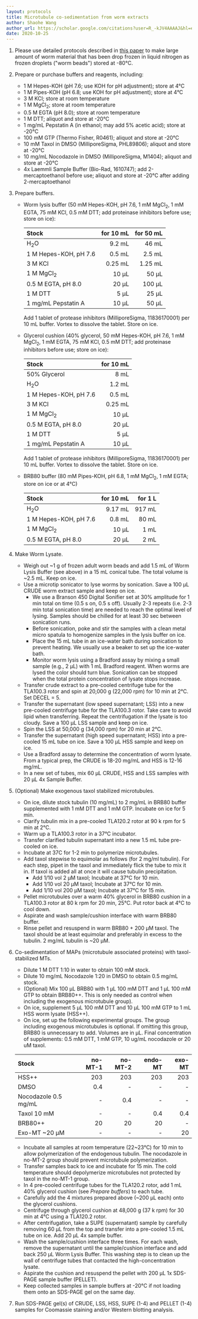 ```yaml
---
layout: protocols
title: Microtubule co-sedimentation from worm extracts
author: Shaohe Wang
author_url: https://scholar.google.com/citations?user=R_-kJV4AAAAJ&hl=en
date: 2020-10-25
---
```


1. Please use detailed protocols described in [this paper](https://www.ncbi.nlm.nih.gov/pmc/articles/PMC3319706/) to make large amount of worm material that has been drop frozen in liquid nitrogen as frozen droplets ("worm beads") stored at -80°C.

1. Prepare or purchase buffers and reagents, including:

	- 1 M Hepes-KOH (pH 7.6; use KOH for pH adjustment); store at 4°C
	- 1 M Pipes-KOH (pH 6.8; use KOH for pH adjustment); store at 4°C
	- 3 M KCl; store at room temperature
	- 1 M MgCl<sub>2</sub>; store at room temperature
	- 0.5 M EGTA (pH 8.0); store at room temperature
	- 1 M DTT; aliquot and store at -20°C
	- 1 mg/mL Pepstatin A (in ethanol; may add 5% acetic acid); store at -20°C
	- 100 mM GTP (Thermo Fisher, R0461); aliquot and store at -20°C
	- 10 mM Taxol in DMSO (MilliporeSigma, PHL89806); aliquot and store at -20°C
	- 10 mg/mL Nocodazole in DMSO (MilliporeSigma, M1404); aliquot and store at -20°C
	- 4x Laemmli Sample Buffer (Bio-Rad, 1610747); add 2-mercaptoethanol before use; aliquot and store at -20°C after adding 2-mercaptoethanol

1. Prepare buffers.

	- Worm lysis buffer (50 mM Hepes-KOH, pH 7.6, 1 mM MgCl<sub>2</sub>, 1 mM EGTA, 75 mM KCl, 0.5 mM DTT; add proteinase inhibitors before use; store on ice):

		| Stock | for 10 mL | for 50 mL |
		|:---|---:|---:|
		| H<sub>2</sub>O	|	9.2 mL |	46 mL |
		| 1 M Hepes-KOH, pH 7.6 | 0.5 mL | 2.5 mL |
		| 3 M KCl | 0.25 mL | 1.25 mL |
		| 1 M MgCl<sub>2</sub> | 10 µL | 50 µL |
		| 0.5 M EGTA, pH 8.0 | 20 µL | 100 µL |
		| 1 M DTT | 5 µL | 25 µL |
		| 1 mg/mL Pepstatin A | 10 µL | 50 µL |

		Add 1 tablet of protease inhibitors (MilliporeSigma, 11836170001) per 10 mL buffer. Vortex to dissolve the tablet. Store on ice.

	- Glycerol cushion (40% glycerol, 50 mM Hepes-KOH, pH 7.6, 1 mM MgCl<sub>2</sub>, 1 mM EGTA, 75 mM KCl, 0.5 mM DTT; add proteinase inhibitors before use; store on ice):

		| Stock | for 10 mL |
		|:---|---:|
		| 50% Glycerol | 8 mL |
		| H<sub>2</sub>O	|	1.2 mL |
		| 1 M Hepes-KOH, pH 7.6 | 0.5 mL |
		| 3 M KCl | 0.25 mL |
		| 1 M MgCl<sub>2</sub> | 10 µL |
		| 0.5 M EGTA, pH 8.0 | 20 µL |
		| 1 M DTT | 5 µL |
		| 1 mg/mL Pepstatin A | 10 µL |

		Add 1 tablet of protease inhibitors (MilliporeSigma, 11836170001) per 10 mL buffer. Vortex to dissolve the tablet. Store on ice.

	- BRB80 buffer (80 mM Pipes-KOH, pH 6.8, 1 mM MgCl<sub>2</sub>, 1 mM EGTA; store on ice or at 4°C)

		| Stock | for 10 mL | for 1 L |
		|:---|---:|---:|
		| H<sub>2</sub>O	|	9.17 mL | 917 mL |
		| 1 M Hepes-KOH, pH 7.6 | 0.8 mL | 80 mL |
		| 1 M MgCl<sub>2</sub> | 10 µL | 1 mL |
		| 0.5 M EGTA, pH 8.0 | 20 µL | 2 mL |

1. Make Worm Lysate.

	- Weigh out ~1 g of frozen adult worm beads and add 1.5 mL of Worm Lysis Buffer (see above) in a 15 mL conical tube. The total volume is ~2.5 mL. Keep on ice.
	- Use a microtip sonicator to lyse worms by sonication. Save a 100 µL CRUDE worm extract sample and keep on ice.
		- We use a Branson 450 Digital Sonifier set at 30% amplitude for 1 min total on time (0.5 s on, 0.5 s off). Usually 2-3 repeats (i.e. 2-3 min total sonication time) are needed to reach the optimal level of lysing. Samples should be chilled for at least 30 sec between sonication runs.
		- Before sonication, poke and stir the samples with a clean metal micro spatula to homogenize samples in the lysis buffer on ice.
		- Place the 15 mL tube in an ice-water bath during sonication to prevent heating. We usually use a beaker to set up the ice-water bath.
		- Monitor worm lysis using a Bradford assay by mixing a small sample (e.g., 2 µL) with 1 mL Bradford reagent. When worms are lysed the color should turn blue. Sonication can be stopped when the total protein concentration of lysate stops increase.
	- Transfer crude extract to a pre-cooled centrifuge tube for the TLA100.3 rotor and spin at 20,000 g (22,000 rpm) for 10 min at 2°C. Set DECEL = 5.
	- Transfer the supernatant (low speed supernatant; LSS) into a new pre-cooled centrifuge tube for the TLA100.3 rotor. Take care to avoid lipid when transferring. Repeat the centrifugation if the lysate is too cloudy. Save a 100 µL LSS sample and keep on ice.
	- Spin the LSS at 50,000 g (34,000 rpm) for 20 min at 2°C.
	- Transfer the supernatant (high speed supernatant; HSS) into a pre-cooled 15 mL tube on ice. Save a 100 µL HSS sample and keep on ice.
	- Use a Bradford assay to determine the concentration of worm lysate. From a typical prep, the CRUDE is 18-20 mg/mL and HSS is 12-16 mg/mL.
	- In a new set of tubes, mix 60 µL CRUDE, HSS and LSS samples with 20 µL 4x Sample Buffer.

1. (Optional) Make exogenous taxol stabilized microtubules.

	- On ice, dilute stock tubulin (10 mg/mL) to 2 mg/mL in BRB80 buffer supplemented with 1 mM DTT and 1 mM GTP. Incubate on ice for 5 min.
	- Clarify tubulin mix in a pre-cooled TLA120.2 rotor at 90 k rpm for 5 min at 2°C.
	- Warm up a TLA100.3 rotor in a 37°C incubator.
	- Transfer clarified tubulin supernatant into a new 1.5 mL tube pre-cooled on ice.
	- Incubate at 37C for 1-2 min to polymerize microtubules.
	- Add taxol stepwise to equimolar as follows (for 2 mg/ml tubulin). For each step, pipet in the taxol and immediately flick the tube to mix it in. If taxol is added all at once it will cause tubulin precipitation.
		- Add 1/10 vol 2 µM taxol; Incubate at 37°C for 10 min.
		- Add 1/10 vol 20 µM taxol; Incubate at 37°C for 10 min.
		- Add 1/10 vol 200 µM taxol; Incubate at 37°C for 15 min.
	- Pellet microtubules over a warm 40% glycerol in BRB80 cushion in a TLA100.3 rotor at 80 k rpm for 20 min, 25°C. Put rotor back at 4°C to cool down.
	- Aspirate and wash sample/cushion interface with warm BRB80 buffer.
	- Rinse pellet and resuspend in warm BRB80 + 200 µM taxol. The taxol should be at least equimolar and preferably in excess to the tubulin. 2 mg/mL tubulin is ~20 µM.

1. Co-sedimentation of MAPs (microtubule associated proteins) with taxol-stabilized MTs.

	- Dilute 1 M DTT 1:10 in water to obtain 100 mM stock.
	- Dilute 10 mg/mL Nocodazole 1:20 in DMSO to obtain 0.5 mg/mL stock.
	- (Optional) Mix 100 µL BRB80 with 1 µL 100 mM DTT and 1 µL 100 mM GTP to obtain BRB80++. This is only needed as control when including the exogenous microtubule group).
	- On ice, supplement 5 µL 100 mM DTT and 10 µL 100 mM GTP to 1 mL HSS worm lysate (HSS++).
	- On ice, set up the following experimental groups. The group including exogenous microtubules is optional. If omitting this group, BRB80 is unnecessary to add. Volumes are in µL. Final concentration of supplements: 0.5 mM DTT, 1 mM GTP, 10 ug/mL nocodazole or 20 uM taxol.

	| Stock | no-MT-1 | no-MT-2 |	endo-MT |	exo-MT |
	|:---|---:|---:|---:|---:|
	| HSS++	|	203 | 203 | 203 | 203 |
	| DMSO | 0.4 | - | - | - |
	| Nocodazole 0.5 mg/mL | - | 0.4 | - | - |
	| Taxol 10 mM | - | - | 0.4 | 0.4 |
	| BRB80++ | 20 | 20 | 20 | - |
	| Exo-MT ~20 µM | - | - | - | 20 |

	- Incubate all samples at room temperature (22~23°C) for 10 min to allow polymerization of the endogenous tubulin. The nocodazole in no-MT-2 group should prevent microtubule polymerization.
	- Transfer samples back to ice and incubate for 15 min. The cold temperature should depolymerize microtubules not protected by taxol in the no-MT-1 group.
	- In 4 pre-cooled centrifuge tubes for the TLA120.2 rotor, add 1 mL 40% glycerol cushion (see _Prepare buffers_) to each tube.
	- Carefully add the 4 mixtures prepared above (~200 µL each) onto the glycerol cushions.
	- Centrifuge through glycerol cushion at 48,000 g (37 k rpm) for 30 min at 4°C using a TLA120.2 rotor.
	- After centrifugation, take a SUPE (supernatant) sample by carefully removing 60 µL from the top and transfer into a pre-cooled 1.5 mL tube on ice. Add 20 µL 4x sample buffer.
	- Wash the sample/cushion interface three times. For each wash, remove the supernatant until the sample/cushion interface and add back 250 µL Worm Lysis Buffer. This washing step is to clean up the wall of centrifuge tubes that contacted the high-concentration lysate.
	- Aspirate the cushion and resuspend the pellet with 200 µL 1x SDS-PAGE sample buffer (PELLET).
	- Keep collected samples in sample buffers at -20°C if not loading them onto an SDS-PAGE gel on the same day.

1. Run SDS-PAGE gel(s) of CRUDE, LSS, HSS, SUPE (1-4) and PELLET (1-4) samples for Coomassie staining and/or Western blotting analysis.

